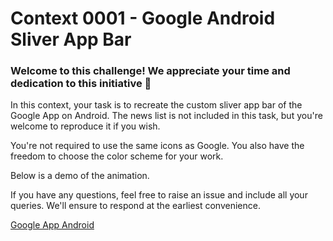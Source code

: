# Context 0001 - Google Android Sliver App Bar 

### Welcome to this challenge! We appreciate your time and dedication to this initiative 🎉

In this context, your task is to recreate the custom sliver app bar of the Google App on Android. The news list is not included in this task, but you're welcome to reproduce it if you wish.

You're not required to use the same icons as Google. You also have the freedom to choose the color scheme for your work.

Below is a demo of the animation.

If you have any questions, feel free to raise an issue and include all your queries. We'll ensure to respond at the earliest convenience.

[Google App Android](video-context.mp4)